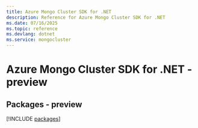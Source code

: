 ```yaml
---
title: Azure Mongo Cluster SDK for .NET
description: Reference for Azure Mongo Cluster SDK for .NET
ms.date: 07/16/2025
ms.topic: reference
ms.devlang: dotnet
ms.service: mongocluster
---
```

# Azure Mongo Cluster SDK for .NET - preview
## Packages - preview
[!INCLUDE [packages](mongo-cluster-index.md)]